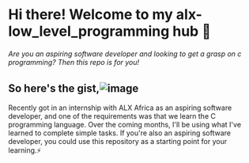 # Hi there! Welcome to my alx-low_level_programming hub 👋

###### Are you an aspiring software developer and looking to get a grasp on c programming? Then this repo is for you!

## So here's the gist,![image](https://user-images.githubusercontent.com/92938717/181657914-a898d9b4-86ef-4dfc-9e7b-894e85ad4c1c.png)

Recently got in an internship with ALX Africa as an aspiring software developer, and one of the requirements was that we learn the C programming language. Over the coming months, I'll be using what I've learned to complete simple tasks. If you're also an aspiring software developer, you could use this repository as a starting point for your learning.⚡
